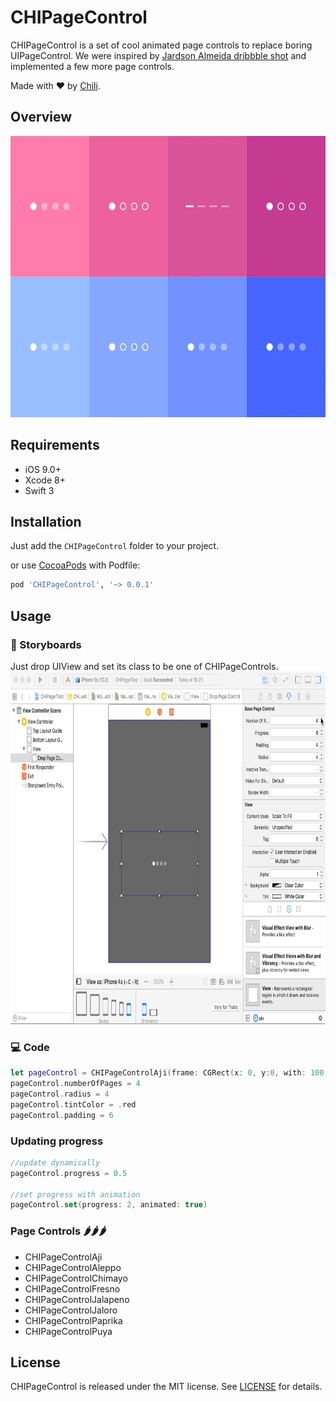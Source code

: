 # CHIPageControl

CHIPageControl is a set of cool animated page controls to replace boring UIPageControl.
We were inspired by [Jardson Almeida dribbble shot](https://dribbble.com/shots/2578447-Page-Control-Indicator-Transitions-Collection) and implemented a few more page controls.

Made with ❤️ by [Chili](http://chi.lv).

## Overview

<img src="Demo/demo.gif" width="600" height="450">

## Requirements

* iOS 9.0+
* Xcode 8+
* Swift 3

## Installation

Just add the `CHIPageControl` folder to your project.

or use [CocoaPods](https://cocoapods.org) with Podfile:
``` ruby
pod 'CHIPageControl', '~> 0.0.1'
```

## Usage
### 🎨 Storyboards
Just drop UIView and set its class to be one of CHIPageControls.
<img src="Demo/ibdesignable.gif" width="800" height="564">
### 💻 Code
``` swift
let pageControl = CHIPageControlAji(frame: CGRect(x: 0, y:0, with: 100, height: 20))
pageControl.numberOfPages = 4
pageControl.radius = 4
pageControl.tintColor = .red
pageControl.padding = 6
```
### Updating progress
``` swift
//update dynamically
pageControl.progress = 0.5

//set progress with animation
pageControl.set(progress: 2, animated: true)
```
### Page Controls 🌶️🌶️🌶️
- CHIPageControlAji
- CHIPageControlAleppo
- CHIPageControlChimayo
- CHIPageControlFresno
- CHIPageControlJalapeno
- CHIPageControlJaloro
- CHIPageControlPaprika
- CHIPageControlPuya

## License
CHIPageControl is released under the MIT license. See [LICENSE](./LICENSE) for details.
